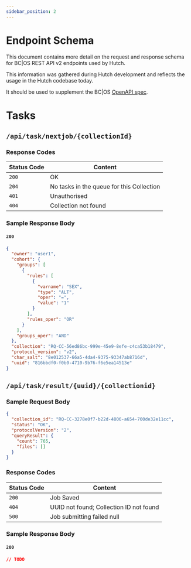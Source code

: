 ```yaml
---
sidebar_position: 2
---
```

# Endpoint Schema

This document contains more detail on the request and response schema for BC|OS REST API v2 endpoints used by Hutch.

This information was gathered during Hutch development and reflects the usage in the Hutch codebase today.

It should be used to supplement the BC|OS [OpenAPI spec](open-api).

# Tasks

## `/api/task/nextjob/{collectionId}`

### Response Codes

| Status Code | Content |
|-|-|
| `200` | OK |
| `204` | No tasks in the queue for this Collection |
| `401` | Unauthorised |
| `404` | Collection not found |

### Sample Response Body

#### `200`
```json
{
  "owner": "user1",
  "cohort": {
    "groups": [
      {
        "rules": [
          {
            "varname": "SEX",
            "type": "ALT",
            "oper": "=",
            "value": "1"
          }
        ],
        "rules_oper": "OR"
      }
    ],
    "groups_oper": "AND"
  },
  "collection": "RQ-CC-56ed86bc-999e-45e9-8efe-c4ca53b18479",
  "protocol_version": "v2",
  "char_salt": "8e012537-66a5-4da4-9375-93347ab8716d",
  "uuid": "816bbdf0-f0b0-4710-9b76-f6e5ea14513e"
}
```

## `/api/task/result/{uuid}/{collectionid}`

### Sample Request Body
  
```json
{
  "collection_id": "RQ-CC-3278e0f7-b22d-4806-a654-700de32e11cc",
  "status": "OK",
  "protocolVersion": "2",
  "queryResult": {
    "count": 765,
    "files": []
  }
}
```

### Response Codes

| Status Code | Content |
|-|-|
| `200` | Job Saved |
| `404` | UUID not found; Collection ID not found |
| `500` | Job submitting failed null |

### Sample Response Body

#### `200`
```json
// TODO
```


